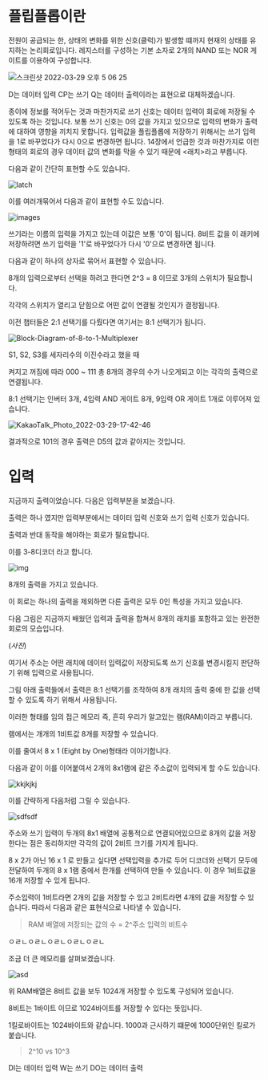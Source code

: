 # 플립플롭이란
전원이 공급되는 한, 상태의 변화를 위한 신호(클럭)가 발생할 떄까지 현재의 상태를 유지하는 논리회로입니다.
레지스터를 구성하는 기본 소자로 2개의 NAND 또는 NOR 게이트를 이용하여 구성합니다.



![스크린샷 2022-03-29 오후 5 06 25](https://user-images.githubusercontent.com/67586085/160564045-aa8c1450-70b6-4588-8208-d6af5fe6b404.png)


D는 데이터 입력
CP는 쓰기
Q는 데이터 출력이라는 표현으로 대체하겠습니다.


종이에 정보를 적어두는 것과 마찬가지로 쓰기 신호는 데이터 입력이 회로에 저장될 수 있도록 하는 것입니다.
보통 쓰기 신호는 0의 값을 가지고 있으므로 입력의 변화가 출력에 대하여 영향을 끼치지 못합니다.
입력값을 플립플롭에 저장하기 위해서는 쓰기 입력을 1로 바꾸었다가 다시 0으로 변경하면 됩니다.
14장에서 언급한 것과 마찬가지로 이런 형태의 회로의 경우 데이터 값의 변화를 막을 수 있기 때문에 <래치>라고 부릅니다.


다음과 같이 간단히 표현할 수도 있습니다.

![latch](https://user-images.githubusercontent.com/67586085/160565187-a87de87b-5c7e-44eb-8664-9773c5626b94.jpeg)

이를 여러개묶어서 다음과 같이 표현할 수도 있습니다.

![images](https://user-images.githubusercontent.com/67586085/160565438-2effa240-37b1-494c-a3fc-bf95e3306237.png)


쓰기라는 이름의 입력을 가지고 있는데 이값은 보통 '0'이 됩니다.
8비트 값을 이 래키에 저장하려면 쓰기 입력을 '1'로 바꾸었다가 다시 '0'으로 변경하면 됩니다.


다음과 같이 하나의 상자로 묶어서 표현할 수 있습니다.

8개의 입력으로부터 선택을 하려고 한다면 2^3 = 8 이므로 3개의 스위치가 필요합니다.

각각의 스위치가 열리고 닫힘으로 어떤 값이 연결될 것인지가 결정됩니다.

이전 챕터들은 2:1 선택기를 다뤘다면 여기서는 8:1 선택기가 됩니다.


![Block-Diagram-of-8-to-1-Multiplexer](https://user-images.githubusercontent.com/67586085/160569134-cba91447-26a7-4a14-a64b-093923ad7b2b.jpeg)


S1, S2, S3를 세자리수의 이진수라고 했을 때

켜지고 꺼짐에 따라 000 ~ 111 총 8개의 경우의 수가 나오게되고 이는 각각의 출력으로 연결됩니다.

8:1 선택기는 인버터 3개, 4입력 AND 게이트 8개, 9입력 OR 게이트 1개로 이루어져 있습니다.


![KakaoTalk_Photo_2022-03-29-17-42-46](https://user-images.githubusercontent.com/67586085/160571163-a8117c33-b574-4364-8cd3-708279cc20fc.jpeg)

결과적으로 101의 경우 출력은 D5의 값과 같아지는 것입니다.


# 입력
지금까지 출력이었습니다. 
다음은 입력부분을 보겠습니다.

출력은 하나 였지만 입력부분에서는 데이터 입력 신호와 쓰기 입력 신호가 있습니다.

출력과 반대 동작을 해야하는 회로가 필요합니다.

이를 3-8디코더 라고 합니다.

![img](https://user-images.githubusercontent.com/67586085/160573112-33562497-f59b-4292-82a8-081c744b2e0f.png)

8개의 출력을 가지고 있습니다.

이 회로는 하나의 출력을 제외하면 다른 출력은 모두 0인 특성을 가지고 있습니다.

다음 그림은 지금까지 배웠던 입력과 출력을 합쳐서 8개의 래치를 포함하고 있는 완전한 회로의 모습입니다.

(_사진_)


여기서 주소는 어떤 래치에 데이터 입력값이 저장되도록 쓰기 신호를 변경시킬지 판단하기 위해 입력으로 사용됩니다.

그림 아래 출력들에서 출력은 8:1 선택기를 조작하여 8개 래치의 출력 중에 한 값을 선택할 수 있도록 하기 위해서 사용됩니다.

이러한 형태를 임의 접근 메모리 즉, 흔히 우리가 알고있는 램(RAM)이라고 부릅니다.

램에서는 개개의 1비트값 8개를 저장할 수 있습니다.

이를 줄여서  8 x 1 (Eight by One)형태라 이야기합니다.

다음과 같이 이를 이어붙여서 2개의 8x1램에 같은 주소값이 입력되게 할 수도 있습니다.

![kkjkjkj](https://user-images.githubusercontent.com/67586085/160594313-b7d3f72b-89ce-4ed0-9e97-a91378b17391.jpeg)


이를 간략하게 다음처럼 그릴 수 있습니다.


![sdfsdf](https://user-images.githubusercontent.com/67586085/160594130-34abd02e-c978-4819-9429-1a9d0dd1ccaa.jpeg)

주소와 쓰기 입력이 두개의 8x1 배열에 공통적으로 연결되어있으므로 8개의 값을 저장한다는 점은 동리하지만 각각의 값이 2비트 크기를 가지게 됩니다.

8 x 2가 아닌 16 x 1 로 만들고 싶다면 선택입력을 추가로 두어 디코더와 선택기 모두에 전달하여 두개의 8 x 1램 중에서 한개를 선택하여 만들 수 있습니다. 이 경우 1비트값을 16개 저장할 수 있게 됩니다.


주소입력이 1비트라면 2개의 값을 저장할 수 있고 2비트라면 4개의 값을 저장할 수 있습니다. 따라서 다음과 같은 표현식으로 나타낼 수 있습니다.

> RAM 배열에 저장되는 값의 수 = 2^주소 입력의 비트수

ㅇㄹㄴㅇㄹㄴㅇㄹㄴㅇㄹㄴㅇㄹㄴ


조금 더 큰 메모리를 살펴보겠습니다.

![asd](https://user-images.githubusercontent.com/67586085/160602295-57138439-1743-465f-ab1c-9357076f93cd.jpeg)

위 RAM배열은 8비트 값을 보두 1024개 저장할 수 있도록 구성되어 있습니다.

8비트는 1바이트 이므로 1024바이트를 저장할 수 있다는 뜻입니다.

1킬로바이트는 1024바이트와 같습니다. 1000과 근사하기 떄문에 1000단위인 킬로가 붙습니다.

> 2^10 vs 10^3


DI는 데이터 입력
W는 쓰기
DO는 데이터 출력


